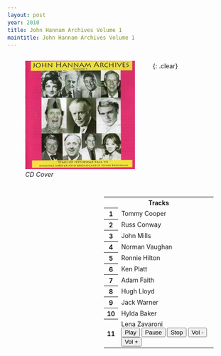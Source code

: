 ```yaml
---
layout: post
year: 2010
title: John Hannam Archives Volume 1
maintitle: John Hannam Archives Volume 1
---
```


<figure class="fig1">
<img src="/assets/images/spoken-words/John_hannam.jpg" class="full-width"/>
<figcaption>
<cite>CD Cover</cite>
</figcaption>
</figure>

<figure class="fig2">
<figcaption>
<table>
<tr><th colspan="2" class="h3">Tracks</th></tr>
<tr><th style="width:15px;">1</th><td>Tommy Cooper</td></tr>
<tr><th>2</th><td>Russ Conway</td></tr>
<tr><th>3</th><td>John Mills</td></tr>
<tr><th>4</th><td>Norman Vaughan</td></tr>
<tr><th>5</th><td>Ronnie Hilton</td></tr>
<tr><th>6</th><td>Ken Platt</td></tr>
<tr><th>7</th><td>Adam Faith</td></tr>
<tr><th>8</th><td>Hugh Lloyd</td></tr>
<tr><th>9</th><td>Jack Warner</td></tr>
<tr><th>10</th><td>Hylda Baker</td></tr>
<tr><th>11</th><td>Lena Zavaroni
<audio id="player" src="/assets/media/spoken-words/2010 - John Hannam Archives/11 - John Hannam - Lena Zavaroni (1987).mp3">Your browser does not support the audio element.</audio>
<div>
<button onclick="document.getElementById('player').play()">Play</button>
<button onclick="document.getElementById('player').pause()">Pause</button>
<button onclick="document.getElementById('player').pause(); document.getElementById('player').currentTime = 0;">Stop</button>
<button onclick="document.getElementById('player').volume -= 0.1">Vol -</button>
<button onclick="document.getElementById('player').volume += 0.1">Vol +</button>
</div>
</td></tr>
</table>
</figcaption>
</figure>

<br />{: .clear}

<style>
.fig1 {float:left; width:49%;}

.fig2 {float:right; width:49%;}

figcaption {float:left; width:100%;}

@media only screen and (max-width: 700px) {
.fig1, .fig2 {float:left; width:100%;}
figcaption {float:left; width:100%; margin-bottom: 10px;}
}
</style>

